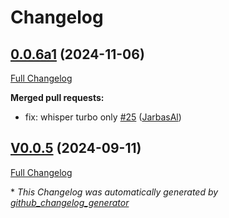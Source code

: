 # Changelog

## [0.0.6a1](https://github.com/OpenVoiceOS/ovos-stt-server-plugin/tree/0.0.6a1) (2024-11-06)

[Full Changelog](https://github.com/OpenVoiceOS/ovos-stt-server-plugin/compare/V0.0.5...0.0.6a1)

**Merged pull requests:**

- fix: whisper turbo only [\#25](https://github.com/OpenVoiceOS/ovos-stt-server-plugin/pull/25) ([JarbasAl](https://github.com/JarbasAl))

## [V0.0.5](https://github.com/OpenVoiceOS/ovos-stt-server-plugin/tree/V0.0.5) (2024-09-11)

[Full Changelog](https://github.com/OpenVoiceOS/ovos-stt-server-plugin/compare/0.0.5...V0.0.5)



\* *This Changelog was automatically generated by [github_changelog_generator](https://github.com/github-changelog-generator/github-changelog-generator)*
